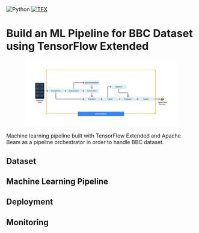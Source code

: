 ![Python](https://img.shields.io/badge/python-3.8+-blue.svg) [![TFX](https://img.shields.io/badge/TFX-1.7-orange)](https://www.tensorflow.org/tfx)
# Build an ML Pipeline for BBC Dataset using TensorFlow Extended

<p align="center">
  <img src="https://github.com/rfajri27/ml-pipeline-for-bbc-dataset/blob/main/images/pipeline.png" width="80%" />
</p>

Machine learning pipeline built with TensorFlow Extended and Apache Beam as a pipeline orchestrator in order to handle BBC dataset.
## Dataset

## Machine Learning Pipeline

## Deployment

## Monitoring

